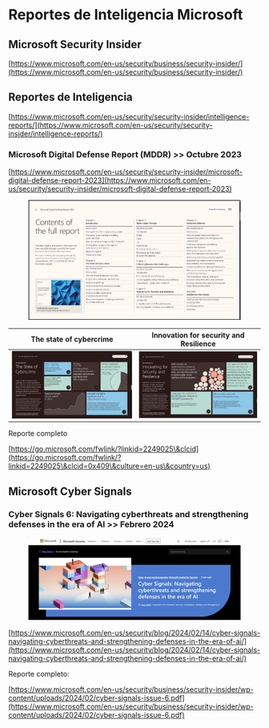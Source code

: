 # Reportes de Inteligencia Microsoft



## Microsoft Security Insider

[https://www.microsoft.com/en-us/security/business/security-insider/](https://www.microsoft.com/en-us/security/business/security-insider/)

## Reportes de Inteligencia

[https://www.microsoft.com/en-us/security/security-insider/intelligence-reports/](https://www.microsoft.com/en-us/security/security-insider/intelligence-reports/)

### Microsoft Digital Defense Report (MDDR) >> Octubre 2023

[https://www.microsoft.com/en-us/security/security-insider/microsoft-digital-defense-report-2023](https://www.microsoft.com/en-us/security/security-insider/microsoft-digital-defense-report-2023)

<figure><img src=".gitbook/assets/MDDR-2023-1.png" alt=""><figcaption></figcaption></figure>

| The state of cybercrime              | Innovation for security and Resilience |
| ------------------------------------ | -------------------------------------- |
| ![](.gitbook/assets/MDDR-2023-2.png) | ![](.gitbook/assets/MDDR-2023-3.png)   |



Reporte completo

[https://go.microsoft.com/fwlink/?linkid=2249025\&clcid](https://go.microsoft.com/fwlink/?linkid=2249025\&clcid=0x409\&culture=en-us\&country=us)



## Microsoft Cyber Signals

### Cyber Signals 6: Navigating cyberthreats and strengthening defenses in the era of AI >> Febrero 2024

<figure><img src=".gitbook/assets/Cyber Signals 6.png" alt=""><figcaption></figcaption></figure>

[https://www.microsoft.com/en-us/security/blog/2024/02/14/cyber-signals-navigating-cyberthreats-and-strengthening-defenses-in-the-era-of-ai/](https://www.microsoft.com/en-us/security/blog/2024/02/14/cyber-signals-navigating-cyberthreats-and-strengthening-defenses-in-the-era-of-ai/)

Reporte completo:

[https://www.microsoft.com/en-us/security/business/security-insider/wp-content/uploads/2024/02/cyber-signals-issue-6.pdf](https://www.microsoft.com/en-us/security/business/security-insider/wp-content/uploads/2024/02/cyber-signals-issue-6.pdf)
